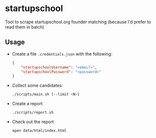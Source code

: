 # startupschool

Tool to scrape startupschool.org founder matching (because I'd prefer to read them in batch)

## Usage

* Create a file `.credentials.json` with the following:

    ```json
    {
        "startupschoolUsername": "<email>",
        "startupschoolPassword": "<password>"
    }
    ```

* Collect some candidates:

    ```bash
    ./scripts/main.sh [--limit <N>]
    ```

* Create a report

    ```bash
    ./scripts/report.sh
    ```

* Check out the report

    ```bash
    open data/html/index.html
    ```